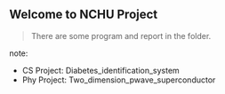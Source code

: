 ## Welcome to NCHU Project

> There are some program and report in the folder.

note: 
* CS Project: Diabetes_identification_system
* Phy Project: Two_dimension_pwave_superconductor
